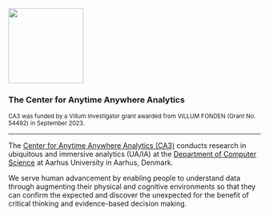 <img src="https://github.com/user-attachments/assets/6702b341-0404-4230-b590-f1b049a4cbbf" width="150" />
<h3>The Center for Anytime Anywhere Analytics</h3>
<sup>CA3 was funded by a Villum Investigator grant awarded from VILLUM FONDEN (Grant No. 54492) in September 2023.</sup>

---

The [Center for Anytime Anywhere Analytics (CA3)](https://ca3.au.dk) conducts research in ubiquitous and immersive analytics (UA/IA) at the [Department of Computer Science](https://cs.au.dk) at Aarhus University in Aarhus, Denmark.

We serve human advancement by enabling people to understand data through augmenting their physical and cognitive environments so that they can confirm the expected and discover the unexpected for the benefit of critical thinking and evidence-based decision making. 
